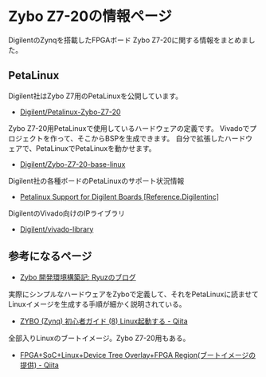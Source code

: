 # Zybo Z7-20の情報ページ

DigilentのZynqを搭載したFPGAボード Zybo Z7-20に関する情報をまとめました。

## PetaLinux

Digilent社はZybo Z7用のPetaLinuxを公開しています。

* [Digilent/Petalinux-Zybo-Z7-20](https://github.com/Digilent/Petalinux-Zybo-Z7-20)

Zybo Z7-20用PetaLinuxで使用しているハードウェアの定義です。
Vivadoでプロジェクトを作って、そこからBSPを生成できます。
自分で拡張したハードウェアで、PetaLinuxでPetaLinuxを動かせます。

* [Digilent/Zybo-Z7-20-base-linux](https://github.com/Digilent/Zybo-Z7-20-base-linux) 

Digilent社の各種ボードのPetaLinuxのサポート状況情報

* [Petalinux Support for Digilent Boards [Reference.Digilentinc]](https://reference.digilentinc.com/reference/software/petalinux/start) 

DigilentのVivado向けのIPライブラリ

* [Digilent/vivado-library](https://github.com/Digilent/vivado-library)

## 参考になるページ

* [Zybo 開発環境構築記: Ryuzのブログ](http://ryuz.txt-nifty.com/blog/2018/04/zybo-2f5e.html)

実際にシンプルなハードウェアをZyboで定義して、それをPetaLinuxに読ませてLinuxイメージを生成する手順が細かく説明されている。

* [ZYBO (Zynq) 初心者ガイド (8) Linux起動する - Qiita](https://qiita.com/iwatake2222/items/6e6915f7318689818368) 

全部入りLinuxのブートイメージ。Zybo Z7-20用もある。

* [FPGA+SoC+Linux+Device Tree Overlay+FPGA Region(ブートイメージの提供) - Qiita](https://qiita.com/ikwzm/items/7e90f0ca2165dbb9a577)
